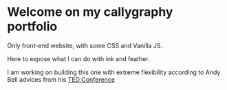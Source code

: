 # Welcome on my callygraphy portfolio

Only front-end website, with some CSS and Vanilla JS.

Here to expose what I can do with ink and feather.

I am working on building this one with extreme flexibility according to Andy Bell advices from his [TED Conference](https://www.youtube.com/watch?v=5uhIiI9Ld5M)